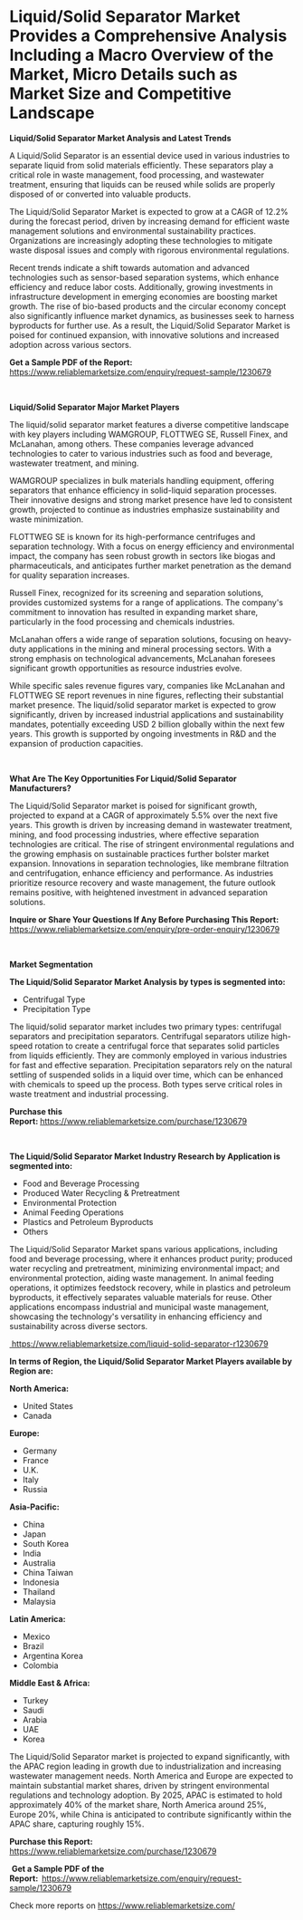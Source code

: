 <p><h1>Liquid/Solid Separator Market Provides a Comprehensive Analysis Including a Macro Overview of the Market, Micro Details such as Market Size and Competitive Landscape</h1></p><p><strong>Liquid/Solid Separator Market Analysis and Latest Trends</strong></p>
<p><p>A Liquid/Solid Separator is an essential device used in various industries to separate liquid from solid materials efficiently. These separators play a critical role in waste management, food processing, and wastewater treatment, ensuring that liquids can be reused while solids are properly disposed of or converted into valuable products. </p><p>The Liquid/Solid Separator Market is expected to grow at a CAGR of 12.2% during the forecast period, driven by increasing demand for efficient waste management solutions and environmental sustainability practices. Organizations are increasingly adopting these technologies to mitigate waste disposal issues and comply with rigorous environmental regulations. </p><p>Recent trends indicate a shift towards automation and advanced technologies such as sensor-based separation systems, which enhance efficiency and reduce labor costs. Additionally, growing investments in infrastructure development in emerging economies are boosting market growth. The rise of bio-based products and the circular economy concept also significantly influence market dynamics, as businesses seek to harness byproducts for further use. As a result, the Liquid/Solid Separator Market is poised for continued expansion, with innovative solutions and increased adoption across various sectors.</p></p>
<p><strong>Get a Sample PDF of the Report:&nbsp;</strong> <a href="https://www.reliablemarketsize.com/enquiry/request-sample/1230679?utm_campaign=2528&utm_medium=2&utm_source=Github&utm_content=ia&utm_term=12042025&utm_id=liquidsolid-separator">https://www.reliablemarketsize.com/enquiry/request-sample/1230679</a></p>
<p>&nbsp;</p>
<p><strong>Liquid/Solid Separator Major Market Players</strong></p>
<p><p>The liquid/solid separator market features a diverse competitive landscape with key players including WAMGROUP, FLOTTWEG SE, Russell Finex, and McLanahan, among others. These companies leverage advanced technologies to cater to various industries such as food and beverage, wastewater treatment, and mining.</p><p>WAMGROUP specializes in bulk materials handling equipment, offering separators that enhance efficiency in solid-liquid separation processes. Their innovative designs and strong market presence have led to consistent growth, projected to continue as industries emphasize sustainability and waste minimization.</p><p>FLOTTWEG SE is known for its high-performance centrifuges and separation technology. With a focus on energy efficiency and environmental impact, the company has seen robust growth in sectors like biogas and pharmaceuticals, and anticipates further market penetration as the demand for quality separation increases.</p><p>Russell Finex, recognized for its screening and separation solutions, provides customized systems for a range of applications. The company's commitment to innovation has resulted in expanding market share, particularly in the food processing and chemicals industries.</p><p>McLanahan offers a wide range of separation solutions, focusing on heavy-duty applications in the mining and mineral processing sectors. With a strong emphasis on technological advancements, McLanahan foresees significant growth opportunities as resource industries evolve.</p><p>While specific sales revenue figures vary, companies like McLanahan and FLOTTWEG SE report revenues in nine figures, reflecting their substantial market presence. The liquid/solid separator market is expected to grow significantly, driven by increased industrial applications and sustainability mandates, potentially exceeding USD 2 billion globally within the next few years. This growth is supported by ongoing investments in R&D and the expansion of production capacities.</p></p>
<p>&nbsp;</p>
<p><strong>What Are The Key Opportunities For Liquid/Solid Separator Manufacturers?</strong></p>
<p><p>The Liquid/Solid Separator market is poised for significant growth, projected to expand at a CAGR of approximately 5.5% over the next five years. This growth is driven by increasing demand in wastewater treatment, mining, and food processing industries, where effective separation technologies are critical. The rise of stringent environmental regulations and the growing emphasis on sustainable practices further bolster market expansion. Innovations in separation technologies, like membrane filtration and centrifugation, enhance efficiency and performance. As industries prioritize resource recovery and waste management, the future outlook remains positive, with heightened investment in advanced separation solutions.</p></p>
<p><strong>Inquire or Share Your Questions If Any Before Purchasing This Report:</strong> <a href="https://www.reliablemarketsize.com/enquiry/pre-order-enquiry/1230679?utm_campaign=2528&utm_medium=2&utm_source=Github&utm_content=ia&utm_term=12042025&utm_id=liquidsolid-separator">https://www.reliablemarketsize.com/enquiry/pre-order-enquiry/1230679</a></p>
<p>&nbsp;</p>
<p><strong>Market Segmentation</strong></p>
<p><strong>The Liquid/Solid Separator Market Analysis by types is segmented into:</strong></p>
<p><ul><li>Centrifugal Type</li><li>Precipitation Type</li></ul></p>
<p><p>The liquid/solid separator market includes two primary types: centrifugal separators and precipitation separators. Centrifugal separators utilize high-speed rotation to create a centrifugal force that separates solid particles from liquids efficiently. They are commonly employed in various industries for fast and effective separation. Precipitation separators rely on the natural settling of suspended solids in a liquid over time, which can be enhanced with chemicals to speed up the process. Both types serve critical roles in waste treatment and industrial processing.</p></p>
<p><strong>Purchase this Report:&nbsp;</strong><a href="https://www.reliablemarketsize.com/purchase/1230679?utm_campaign=2528&utm_medium=2&utm_source=Github&utm_content=ia&utm_term=12042025&utm_id=liquidsolid-separator">https://www.reliablemarketsize.com/purchase/1230679</a></p>
<p>&nbsp;</p>
<p><strong>The Liquid/Solid Separator Market Industry Research by Application is segmented into:</strong></p>
<p><ul><li>Food and Beverage Processing</li><li>Produced Water Recycling & Pretreatment</li><li>Environmental Protection</li><li>Animal Feeding Operations</li><li>Plastics and Petroleum Byproducts</li><li>Others</li></ul></p>
<p><p>The Liquid/Solid Separator Market spans various applications, including food and beverage processing, where it enhances product purity; produced water recycling and pretreatment, minimizing environmental impact; and environmental protection, aiding waste management. In animal feeding operations, it optimizes feedstock recovery, while in plastics and petroleum byproducts, it effectively separates valuable materials for reuse. Other applications encompass industrial and municipal waste management, showcasing the technology's versatility in enhancing efficiency and sustainability across diverse sectors.</p></p>
<p><a href="https://www.reliablemarketsize.com/liquid-solid-separator-r1230679?utm_campaign=2528&utm_medium=2&utm_source=Github&utm_content=ia&utm_term=12042025&utm_id=liquidsolid-separator">&nbsp;https://www.reliablemarketsize.com/liquid-solid-separator-r1230679</a></p>
<p><strong>In terms of Region, the Liquid/Solid Separator Market Players available by Region are:</strong></p>
<p>
    <p> <strong> North America: </strong>
        <ul>
            <li>United States</li>
            <li>Canada</li>
        </ul>
        </p> 
    <p> <strong> Europe: </strong>
        <ul>
            <li>Germany</li>
            <li>France</li>
            <li>U.K.</li>
            <li>Italy</li>
            <li>Russia</li>
        </ul>
        </p> 
    <p> <strong> Asia-Pacific: </strong>
        <ul>
            <li>China</li>
            <li>Japan</li>
            <li>South Korea</li>
            <li>India</li>
            <li>Australia</li>
            <li>China Taiwan</li>
            <li>Indonesia</li>
            <li>Thailand</li>
            <li>Malaysia</li>
        </ul>
        </p> 
    <p> <strong> Latin America: </strong>
        <ul>
            <li>Mexico</li>
            <li>Brazil</li>
            <li>Argentina Korea</li>
            <li>Colombia</li>
        </ul>
        </p> 
    <p> <strong> Middle East & Africa: </strong>
        <ul>
            <li>Turkey</li>
            <li>Saudi</li>
            <li>Arabia</li>
            <li>UAE</li>
            <li>Korea</li>
        </ul>
    </p>
    </p>
<p><p>The Liquid/Solid Separator market is projected to expand significantly, with the APAC region leading in growth due to industrialization and increasing wastewater management needs. North America and Europe are expected to maintain substantial market shares, driven by stringent environmental regulations and technology adoption. By 2025, APAC is estimated to hold approximately 40% of the market share, North America around 25%, Europe 20%, while China is anticipated to contribute significantly within the APAC share, capturing roughly 15%.</p></p>
<p><strong>Purchase this Report: </strong><a href="https://www.reliablemarketsize.com/purchase/1230679?utm_campaign=2528&utm_medium=2&utm_source=Github&utm_content=ia&utm_term=12042025&utm_id=liquidsolid-separator">https://www.reliablemarketsize.com/purchase/1230679</a></p>
<p>&nbsp;<strong>Get a Sample PDF of the Report:&nbsp;&nbsp;</strong><a href="https://www.reliablemarketsize.com/enquiry/request-sample/1230679?utm_campaign=2528&utm_medium=2&utm_source=Github&utm_content=ia&utm_term=12042025&utm_id=liquidsolid-separator">https://www.reliablemarketsize.com/enquiry/request-sample/1230679</a></p>
<p><strong></strong></p>
<p>Check more reports on <a href="https://www.reliablemarketsize.com/?utm_campaign=2528&utm_medium=2&utm_source=Github&utm_content=ia&utm_term=12042025&utm_id=liquidsolid-separator">https://www.reliablemarketsize.com/</a></p>